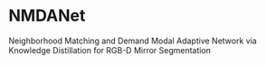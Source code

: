 # NMDANet
Neighborhood Matching and Demand Modal Adaptive Network via Knowledge Distillation for RGB-D Mirror Segmentation
